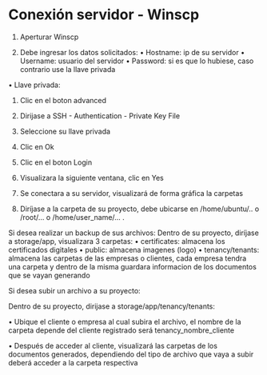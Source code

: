 # Conexión servidor - Winscp

1. Aperturar Winscp

2. Debe ingresar los datos solicitados:
•	Hostname: ip de su servidor
•	Username: usuario del servidor
•	Password: si es que lo hubiese, caso contrario use la llave privada

 


•	Llave privada:
1.	Clic en el boton advanced
2.	Dirijase a SSH - Authentication - Private Key File
3.	Seleccione su llave privada
4.	Clic en Ok
5.	Clic en el boton Login

 

3. Visualizara la siguiente ventana, clic en Yes

 

4. Se conectara a su servidor, visualizará de forma gráfica la carpetas
 

5. Diríjase a la carpeta de su proyecto, debe ubicarse en /home/ubuntu/.. o /root/… o /home/user_name/… .

 
Si desea realizar un backup de sus archivos:
Dentro de su proyecto, diríjase a storage/app, visualizara 3 carpetas:
•	certificates: almacena los certificados digitales
•	public: almacena imagenes (logo)
•	tenancy/tenants: almacena las carpetas de las empresas o clientes, cada empresa tendra una carpeta y dentro de la misma guardara informacion de los documentos que se vayan generando

Si desea subir un archivo a su proyecto:

Dentro de su proyecto, dirijase a storage/app/tenancy/tenants:


•	Ubique el cliente o empresa al cual subira el archivo, el nombre de la carpeta depende del cliente registrado será tenancy_nombre_cliente

 


•	Después de acceder al cliente, visualizará las carpetas de los documentos generados, dependiendo del tipo de archivo que vaya a subir deberá acceder a la carpeta respectiva

 

